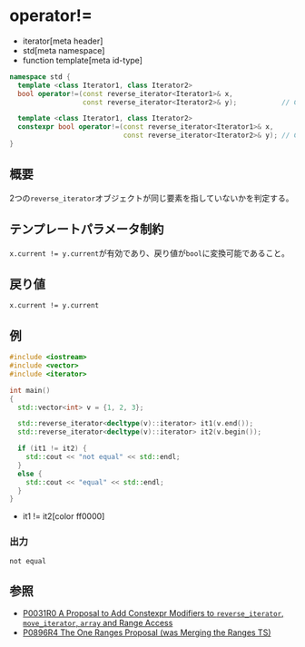 # operator!=
* iterator[meta header]
* std[meta namespace]
* function template[meta id-type]

```cpp
namespace std {
  template <class Iterator1, class Iterator2>
  bool operator!=(const reverse_iterator<Iterator1>& x,
                  const reverse_iterator<Iterator2>& y);           // C++03

  template <class Iterator1, class Iterator2>
  constexpr bool operator!=(const reverse_iterator<Iterator1>& x,
                            const reverse_iterator<Iterator2>& y); // C++17
}
```

## 概要
2つの`reverse_iterator`オブジェクトが同じ要素を指していないかを判定する。

## テンプレートパラメータ制約

`x.current != y.current`が有効であり、戻り値が`bool`に変換可能であること。

## 戻り値
`x.current != y.current`


## 例
```cpp example
#include <iostream>
#include <vector>
#include <iterator>

int main()
{
  std::vector<int> v = {1, 2, 3};

  std::reverse_iterator<decltype(v)::iterator> it1(v.end());
  std::reverse_iterator<decltype(v)::iterator> it2(v.begin());

  if (it1 != it2) {
    std::cout << "not equal" << std::endl;
  }
  else {
    std::cout << "equal" << std::endl;
  }
}
```
* it1 != it2[color ff0000]

### 出力
```
not equal
```

## 参照
- [P0031R0 A Proposal to Add Constexpr Modifiers to `reverse_iterator`, `move_iterator`, `array` and Range Access](http://www.open-std.org/jtc1/sc22/wg21/docs/papers/2015/p0031r0.html)
- [P0896R4 The One Ranges Proposal (was Merging the Ranges TS)](http://www.open-std.org/jtc1/sc22/wg21/docs/papers/2018/p0896r4.pdf)
